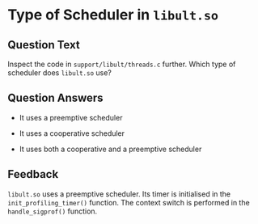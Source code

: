 # Type of Scheduler in `libult.so`

## Question Text

Inspect the code in `support/libult/threads.c` further.
Which type of scheduler does `libult.so` use?

## Question Answers

+ It uses a preemptive scheduler

- It uses a cooperative scheduler

- It uses both a cooperative and a preemptive scheduler

## Feedback

`libult.so` uses a preemptive scheduler.
Its timer is initialised in the `init_profiling_timer()` function.
The context switch is performed in the `handle_sigprof()` function.
